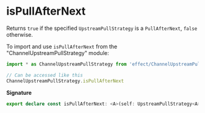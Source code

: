 # isPullAfterNext

Returns `true` if the specified `UpstreamPullStrategy` is a `PullAfterNext`,
`false` otherwise.

To import and use `isPullAfterNext` from the "ChannelUpstreamPullStrategy" module:

```ts
import * as ChannelUpstreamPullStrategy from 'effect/ChannelUpstreamPullStrategy'

// Can be accessed like this
ChannelUpstreamPullStrategy.isPullAfterNext
```

**Signature**

```ts
export declare const isPullAfterNext: <A>(self: UpstreamPullStrategy<A>) => self is PullAfterNext<A>
```
